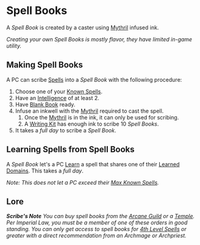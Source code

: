 # Spell Books

A *Spell Book* is created by a caster using [Mythril](../Mythril.md) infused ink.

*Creating your own Spell Books is mostly flavor, they have limited in-game utility.*

## Making Spell Books

A PC can scribe [Spells](../../Spells.md) into a *Spell Book* with the following procedure:

1. Choose one of your [Known Spells](Known%20Spells.md).
2. Have an [Intelligence](../../../Player%20Characters/The%20Ability%20Scores/Intelligence.md) of at least 2.
3. Have [Blank Book](../../../Items%20and%20Gear/Gear/100%20Coins/Blank%20Book.md) ready.
4. Infuse an inkwell with the [Mythril](../Mythril.md) required to cast the spell.
	1. Once the [Mythril](../Mythril.md) is in the ink, it can only be used for scribing.
	2. A [Writing Kit](../../../Items%20and%20Gear/Gear/100%20Coins/Writing%20Kit.md) has enough ink to scribe 10 *Spell Books*.
5. It takes a *full day* to scribe a *Spell Book*.

## Learning Spells from Spell Books

A *Spell Book* let's a PC [Learn](Known%20Spells.md#Spell%20Learning) a spell that shares one of their [Learned Domains](Learned%20Domains.md). This takes a *full day*.

*Note: This does not let a PC exceed their [Max Known Spells](Known%20Spells.md#Max%20Known%20Spells).*

## Lore

***Scribe's Note***
*You can buy spell books from the [Arcane Guild](../../../Resources%20for%20GMs/Economy/Relevant%20Prices/Arcane%20Guild.md) or a [Temple](../../../Resources%20for%20GMs/Economy/Relevant%20Prices/Temple.md). Per Imperial Law, you must be a member of one of these orders in good standing. You can only get access to spell books for [4th Level Spells](../../Spells/Spells%20by%20Level/Level%204/4th%20Level%20Spells.md) or greater with a direct recommendation from an Archmage or Archpriest.*
